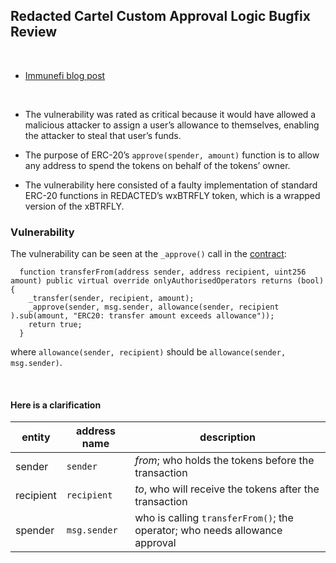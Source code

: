 ## Redacted Cartel Custom Approval Logic Bugfix Review

<br>

* [Immunefi blog post](https://medium.com/immunefi/redacted-cartel-custom-approval-logic-bugfix-review-9b2d039ca2c5)

<br>

* The vulnerability was rated as critical because it would have allowed a malicious attacker to assign a user’s allowance to themselves, enabling the attacker to steal that user’s funds. 

* The purpose of ERC-20’s `approve(spender, amount)` function is to allow any address to spend the tokens on behalf of the tokens’ owner.

* The vulnerability here consisted of a faulty implementation of standard ERC-20 functions in REDACTED’s wxBTRFLY token, which is a wrapped version of the xBTRFLY.


### Vulnerability

The vulnerability can be seen at the `_approve()` call in the [contract](https://github.com/redacted-cartel/REDACTED-Smart-Contracts/blob/main/contracts/WXBTRFLY.sol#L826):

```
  function transferFrom(address sender, address recipient, uint256 amount) public virtual override onlyAuthorisedOperators returns (bool) {
    _transfer(sender, recipient, amount);
    _approve(sender, msg.sender, allowance(sender, recipient ).sub(amount, "ERC20: transfer amount exceeds allowance"));
    return true;
  }
```

where `allowance(sender, recipient)` should be `allowance(sender, msg.sender)`.


<br>

#### Here is a clarification


|     entity        |    address name     |   description  |
| ----------------- | ------------------- | -------------- |
| sender            | `sender`            | *from*; who holds the tokens before the transaction |
| recipient         | `recipient`         | *to*, who will receive the tokens after the transaction |
| spender           | `msg.sender`        | who is calling `transferFrom()`; the operator; who needs allowance approval |




